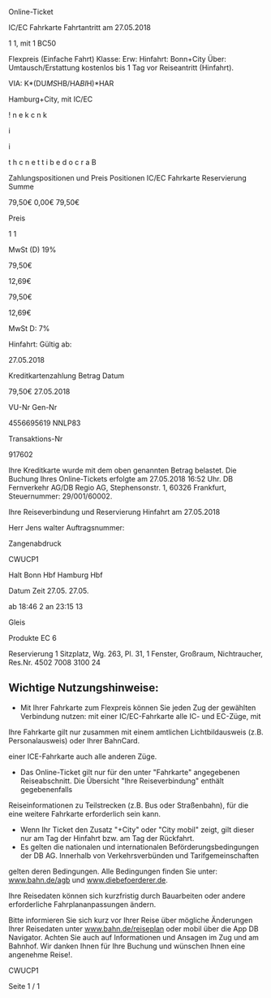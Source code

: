 Online-Ticket

IC/EC Fahrkarte
Fahrtantritt am 27.05.2018

1
1, mit 1 BC50

Flexpreis (Einfache Fahrt)
Klasse:
Erw:
Hinfahrt: Bonn+City
Über:
Umtausch/Erstattung kostenlos bis 1 Tag vor Reiseantritt (Hinfahrt).

VIA: K*(DU*MS*HB/HA*BI*H)*HAR

 Hamburg+City, mit IC/EC

!
n
e
k
c
n
k

i

i

t
h
c
n
e
t
t
i
b
e
d
o
c
r
a
B

Zahlungspositionen und Preis
Positionen
IC/EC Fahrkarte
Reservierung
Summe

79,50€
0,00€
79,50€

Preis

1
1

MwSt (D) 19%

79,50€

12,69€

79,50€

12,69€

MwSt D: 7%

Hinfahrt:
Gültig ab:

27.05.2018

Kreditkartenzahlung
Betrag
Datum

79,50€
27.05.2018

VU-Nr
Gen-Nr

4556695619
NNLP83

Transaktions-Nr

917602

Ihre Kreditkarte wurde mit dem oben genannten Betrag belastet. Die Buchung Ihres
Online-Tickets erfolgte am 27.05.2018 16:52 Uhr. DB Fernverkehr AG/DB Regio AG,
Stephensonstr. 1, 60326 Frankfurt, Steuernummer: 29/001/60002.

Ihre Reiseverbindung und Reservierung Hinfahrt am 27.05.2018

Herr  Jens walter
Auftragsnummer:

Zangenabdruck

CWUCP1

Halt
Bonn Hbf
Hamburg Hbf

Datum Zeit
27.05.
27.05.

ab 18:46 2
an 23:15 13

Gleis

Produkte
EC 6

Reservierung
1 Sitzplatz, Wg. 263, Pl. 31, 1 Fenster,
Großraum,
Nichtraucher, Res.Nr. 4502 7008 3100 24

Wichtige Nutzungshinweise:
-
- Mit Ihrer Fahrkarte zum Flexpreis können Sie jeden Zug der gewählten Verbindung nutzen: mit einer IC/EC-Fahrkarte alle IC- und EC-Züge, mit

Ihre Fahrkarte gilt nur zusammen mit einem amtlichen Lichtbildausweis (z.B. Personalausweis) oder Ihrer BahnCard.

einer ICE-Fahrkarte auch alle anderen Züge.

- Das Online-Ticket gilt nur für den unter "Fahrkarte" angegebenen Reiseabschnitt. Die Übersicht "Ihre Reiseverbindung" enthält gegebenenfalls

Reiseinformationen zu Teilstrecken (z.B. Bus oder Straßenbahn), für die eine weitere Fahrkarte erforderlich sein kann.
- Wenn Ihr Ticket den Zusatz "+City" oder "City mobil" zeigt, gilt dieser nur am Tag der Hinfahrt bzw. am Tag der Rückfahrt.
- Es gelten die nationalen und internationalen Beförderungsbedingungen der DB AG. Innerhalb von Verkehrsverbünden und Tarifgemeinschaften

gelten deren Bedingungen. Alle Bedingungen finden Sie unter: www.bahn.de/agb und www.diebefoerderer.de.

Ihre Reisedaten können sich kurzfristig durch Bauarbeiten oder andere erforderliche Fahrplananpassungen ändern.

Bitte informieren Sie sich kurz vor Ihrer Reise über mögliche Änderungen Ihrer Reisedaten unter www.bahn.de/reiseplan oder mobil über die
App DB Navigator. Achten Sie auch auf Informationen und Ansagen im Zug und am Bahnhof. Wir danken Ihnen für Ihre Buchung und wünschen
Ihnen eine angenehme Reise!.

CWUCP1

Seite 1 / 1

